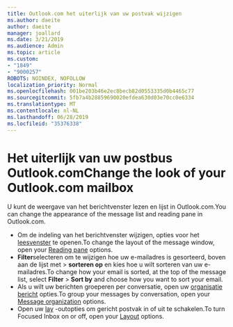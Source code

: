 ```yaml
---
title: Outlook.com het uiterlijk van uw postvak wijzigen
ms.author: daeite
author: daeite
manager: joallard
ms.date: 3/21/2019
ms.audience: Admin
ms.topic: article
ms.custom:
- "1849"
- "9000257"
ROBOTS: NOINDEX, NOFOLLOW
localization_priority: Normal
ms.openlocfilehash: 001be203b46e2ec8becb82d0553335d0b4465c77
ms.sourcegitcommit: 5fb7a4b28859690020efdea630d03e70cc0e6334
ms.translationtype: MT
ms.contentlocale: nl-NL
ms.lasthandoff: 06/28/2019
ms.locfileid: "35376338"
---
```

# <a name="change-the-look-of-your-outlookcom-mailbox"></a><span data-ttu-id="dd7bf-102">Het uiterlijk van uw postbus Outlook.com</span><span class="sxs-lookup"><span data-stu-id="dd7bf-102">Change the look of your Outlook.com mailbox</span></span>

<span data-ttu-id="dd7bf-103">U kunt de weergave van het berichtvenster lezen en lijst in Outlook.com.</span><span class="sxs-lookup"><span data-stu-id="dd7bf-103">You can change the appearance of the message list and reading pane in Outlook.com.</span></span>

- <span data-ttu-id="dd7bf-104">Om de indeling van het berichtvenster wijzigen, opties voor het [leesvenster](https://outlook.live.com/mail/options/mail/layout/readingPane) te openen.</span><span class="sxs-lookup"><span data-stu-id="dd7bf-104">To change the layout of the message window, open your [Reading pane](https://outlook.live.com/mail/options/mail/layout/readingPane) options.</span></span>
- <span data-ttu-id="dd7bf-105">**Filter**selecteren om te wijzigen hoe uw e-mailadres is gesorteerd, boven aan de lijst met > **sorteren op** en kies hoe u wilt sorteren van uw e-mailadres.</span><span class="sxs-lookup"><span data-stu-id="dd7bf-105">To change how your email is sorted, at the top of the message list, select **Filter** > **Sort by** and choose how you want to sort your email.</span></span>
- <span data-ttu-id="dd7bf-106">Als u wilt uw berichten groeperen per conversatie, open uw [organisatie bericht](https://outlook.live.com/mail/options/mail/layout/conversations) opties.</span><span class="sxs-lookup"><span data-stu-id="dd7bf-106">To group your messages by conversation, open your [Message organization](https://outlook.live.com/mail/options/mail/layout/conversations) options.</span></span>
- <span data-ttu-id="dd7bf-107">Open uw [lay](https://outlook.live.com/mail/options/mail/layout/focused) -outopties om gericht postvak in of uit te schakelen.</span><span class="sxs-lookup"><span data-stu-id="dd7bf-107">To turn Focused Inbox on or off, open your [Layout](https://outlook.live.com/mail/options/mail/layout/focused) options.</span></span>